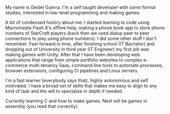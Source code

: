 My name is Geidel Guerra. I'm a self taught developer with some formal studies, interested in low-level programming and making games.

A bit of condensed history about me: I started learning to code using Macromedia Flash 8's offline help, making a phone book app to store phone numbers of StarCraft players (back then we used dialup peer to peer connections to play using phone numbers). I did some other stuff I don't remember. Fast forward in time, after finishing school (IT Bachelor) and dropping out of University in third year (IT Engineer) my first job was making games with Unity. After that I have been developing web applications that range from simple portfolio websites to complex e-commerce multi-tenancy Saas, command line tools to automate processes, browser extensions, configuring CI pipelines and Linux servers.

I'm a fast learner (everybody says that), highly autonomous and self motivated. I have a broad set of skills that makes me easy to align to any kind of task and the will to specialize in depth if needed.

Currently learning C and how to make games. Next will be games in assembly (you read that correctly).
